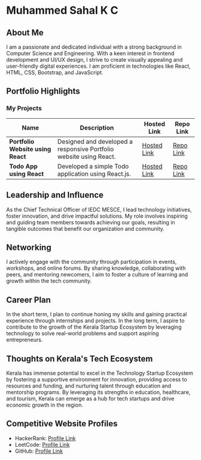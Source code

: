 # Muhammed Sahal K C

## About Me

I am a passionate and dedicated individual with a strong background in Computer Science and Engineering. With a keen interest in frontend development and UI/UX design, I strive to create visually appealing and user-friendly digital experiences. I am proficient in technologies like React, HTML, CSS, Bootstrap, and JavaScript.

## Portfolio Highlights

### My Projects

| Name                | Description                                                               | Hosted Link                              | Repo Link                                                      |
|---------------------|---------------------------------------------------------------------------|------------------------------------------|----------------------------------------------------------------|
| **Portfolio Website using React**  | Designed and developed a responsive Portfolio website using React. | [Hosted Link](https://msahalkc.netlify.app)    | [Repo Link](https://github.com/msahalkc/portfolio)             |
| **Todo App using React**  | Developed a simple Todo application using React.js. | [Hosted Link](https://https://todo-react-kc.netlify.app/)    | [Repo Link](https://github.com/msahalkc/todo-app)             |

## Leadership and Influence

As the Chief Technical Officer of IEDC MESCE, I lead technology initiatives, foster innovation, and drive impactful solutions. My role involves inspiring and guiding team members towards achieving our goals, resulting in tangible outcomes that benefit our organization and community.

## Networking

I actively engage with the community through participation in events, workshops, and online forums. By sharing knowledge, collaborating with peers, and mentoring newcomers, I aim to foster a culture of learning and growth within the tech community.

## Career Plan

In the short term, I plan to continue honing my skills and gaining practical experience through internships and projects. In the long term, I aspire to contribute to the growth of the Kerala Startup Ecosystem by leveraging technology to solve real-world problems and support aspiring entrepreneurs.

## Thoughts on Kerala's Tech Ecosystem

Kerala has immense potential to excel in the Technology Startup Ecosystem by fostering a supportive environment for innovation, providing access to resources and funding, and nurturing talent through education and mentorship programs. By leveraging its strengths in education, healthcare, and tourism, Kerala can emerge as a hub for tech startups and drive economic growth in the region.

## Competitive Website Profiles

- HackerRank: [Profile Link](https://www.hackerrank.com/msahalkc)
- LeetCode: [Profile Link](https://leetcode.com/msahalkc/)
- GitHub: [Profile Link](https://github.com/msahalkc)

